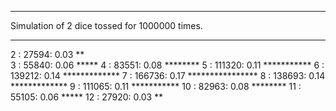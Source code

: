 ***
Simulation of 2 dice tossed for 1000000 times.
***

  2 :    27594: 0.03 **   
  3 :    55840: 0.06 *****
  4 :    83551: 0.08 ********
  5 :   111320: 0.11 ***********
  6 :   139212: 0.14 *************
  7 :   166736: 0.17 ****************
  8 :   138693: 0.14 *************
  9 :   111065: 0.11 ***********
 10 :    82963: 0.08 ********
 11 :    55105: 0.06 *****
 12 :    27920: 0.03 **   
